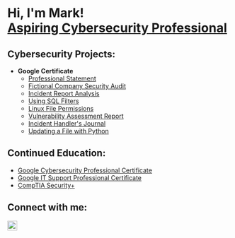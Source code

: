 <h1>Hi, I'm Mark! <br/><a href="https://www.linkedin.com/in/mark-gonzalez-853b94198/"></a> <a href="https://www.linkedin.com/in/mark-gonzalez-853b94198/">Aspiring Cybersecurity Professional</a>

<h2>Cybersecurity Projects:</h2>

- <b>Google Certificate</b>
  - [Professional Statement](https://github.com/MarkG1008/Professional-Statement)
  - [Fictional Company Security Audit](https://github.com/MarkG1008/Fictional-Company-Security-Audit)
  - [Incident Report Analysis](https://github.com/MarkG1008/Incident-Report-Analysis)
  - [Using SQL Filters](https://github.com/MarkG1008/SQL-Filters)
  - [Linux File Permissions](https://github.com/MarkG1008/Linux-File-Permissions)
  - [Vulnerability Assessment Report](https://github.com/MarkG1008/Vulnerability-Assessment-Report)
  - [Incident Handler's Journal](https://github.com/MarkG1008/Incident-Handler-s-Journal)
  - [Updating a File with Python ](https://github.com/MarkG1008/Updating-a-File-With-Python)


  

<h2>Continued Education: </h2>

- [Google Cybersecurity Professional Certificate](https://www.coursera.org/professional-certificates/google-cybersecurity?utm_medium=sem&utm_source=gg&utm_campaign=B2C_NAMER_google-cybersecurity_google_FTCOF_professional-certificates_country-US&campaignid=20086358053&adgroupid=147458924814&device=c&keyword=google%20cybersecurity%20certification&matchtype=b&network=g&devicemodel=&adposition=&creativeid=657336976318&hide_mobile_promo&gclid=Cj0KCQjwsp6pBhCfARIsAD3GZubFP1DI8RphL8zDk-94Eua2Juv0FErzmVOkXWeaj9cWa1zyMQ-bG34aAvRSEALw_wcB)
- [Google IT Support Professional Certificate](https://www.coursera.org/enroll/google-it-support/paidmedia?utm_medium=sem&utm_source=gg&utm_campaign=B2C_NAMER_google-it-support_google_FTCOF_professional-certificates_country-US-mostly-phrase&campaignid=1855233775&adgroupid=69991891855&device=c&keyword=it%20support%20certification&matchtype=b&network=g&devicemodel=&adposition=&creativeid=670992199329&hide_mobile_promo&gclid=Cj0KCQjwsp6pBhCfARIsAD3GZuYv05LbA85DD14b4HqwGQsMa8Kyx9Mux_f7V_lMxSoJAtijDmXQOUAaArFXEALw_wcB)
- [CompTIA Security+](https://www.comptia.org/certifications/security)

<h2>Connect with me:</h2>

[<img align="left" alt="JoshMadakor | LinkedIn" width="22px" src="https://cdn.jsdelivr.net/npm/simple-icons@v3/icons/linkedin.svg" />][linkedin]

[linkedin]: https://www.linkedin.com/in/mark-gonzalez-853b94198/

<!--

Here are some ideas to get you started:

- 🔭 I’m currently working on ...
- 🌱 I’m currently learning ...
- 👯 I’m looking to collaborate on ...
- 🤔 I’m looking for help with ...
- 💬 Ask me about ...
- 📫 How to reach me: ...
- 😄 Pronouns: ...
- ⚡ Fun fact: ...
-->

